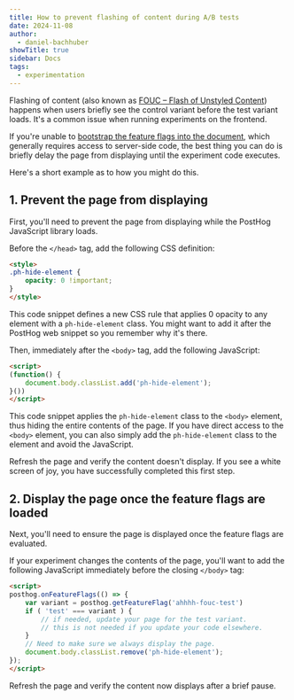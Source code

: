 ```yaml
---
title: How to prevent flashing of content during A/B tests
date: 2024-11-08
author:
  - daniel-bachhuber
showTitle: true
sidebar: Docs
tags:
  - experimentation
---
```



Flashing of content (also known as [FOUC – Flash of Unstyled Content](https://en.wikipedia.org/wiki/Flash_of_unstyled_content)) happens when users briefly see the control variant before the test variant loads. It's a common issue when running experiments on the frontend.

If you're unable to [bootstrap the feature flags into the document](/docs/feature-flags/bootstrapping), which generally requires access to server-side code, the best thing you can do is briefly delay the page from displaying until the experiment code executes.

Here's a short example as to how you might do this.

## 1. Prevent the page from displaying

First, you'll need to prevent the page from displaying while the PostHog JavaScript library loads.

Before the `</head>` tag, add the following CSS definition:

```html
<style>
.ph-hide-element {
    opacity: 0 !important;
}
</style>
```

This code snippet defines a new CSS rule that applies 0 opacity to any element with a `ph-hide-element` class. You might want to add it after the PostHog web snippet so you remember why it's there.

Then, immediately after the `<body>` tag, add the following JavaScript:

```html
<script>
(function() {
    document.body.classList.add('ph-hide-element');
}())
</script>
```

This code snippet applies the `ph-hide-element` class to the `<body>` element, thus hiding the entire contents of the page. If you have direct access to the `<body>` element, you can also simply add the `ph-hide-element` class to the element and avoid the JavaScript.

Refresh the page and verify the content doesn't display. If you see a white screen of joy, you have successfully completed this first step.

## 2. Display the page once the feature flags are loaded

Next, you'll need to ensure the page is displayed once the feature flags are evaluated.

If your experiment changes the contents of the page, you'll want to add the following JavaScript immediately before the closing `</body>` tag:

```html
<script>
posthog.onFeatureFlags(() => {
    var variant = posthog.getFeatureFlag('ahhhh-fouc-test')
    if ( 'test' === variant ) {
        // if needed, update your page for the test variant. 
        // this is not needed if you update your code elsewhere.
    }
    // Need to make sure we always display the page.
    document.body.classList.remove('ph-hide-element');
});
</script>
```


Refresh the page and verify the content now displays after a brief pause.